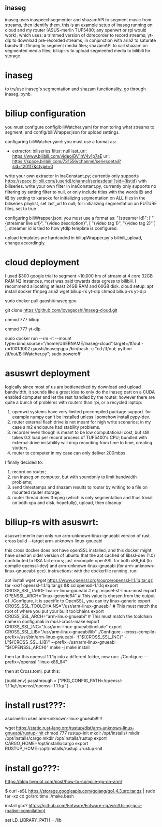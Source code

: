 ## inaseg

inaseg uses inaspeechsegmenter and shazamAPI to segment music from streams, then identify them.
this is an example setup of inaseg running on cloud and my router (ASUS-merlin TUF5400; any openwrt or rpi would work); which uses:
a trimmed version of ddrecorder to record streams;
yt-dlp to download pre-recorded streams, in conjunction with aria2 to saturate bandwith;
ffmpeg to segment media files;
shazamAPI to call shazam on segmented media files;
biliup-rs to upload segmented media to bilibili for storage

# inaseg
to try/use inaseg's segmentation and shazam functionality, go through inaseg.ipynb.

# biliup configuration
you must configure config/biliWatcher.yaml for monitoring what streams to segment, and config/biliWrapper.json for upload settings.

configuring biliWatcher.yaml:
you must use a format as:
- extractor: biliseries
  filter: null
  last_url: https://www.bilibili.com/video/BV1hV4y1p7aE
  url: https://space.bilibili.com/731556/channel/seriesdetail?sid=120117&ctype=0

write your own extractor in inaConstant.py; currently only supports https://space.bilibili.com/{userid}/channel/seriesdetail?sid={listid} with biliseries.
write your own filter in inaConstant.py; currently only supports no filtering by setting filter to null, or only include titles with the words 歌 and 唱 by setting to karaoke
for initializing segmentation on ALL files in the biliseries playlist, set last_url to null; for initializing segmentation on FUTURE files, set to true

configuring biliWrapper.json:
you must use a format as:
"{streamer id}": [
        "{streamer live url}",
        "{video description}",
        [
            "{video tag 1}",
            "{video tag 2}"
        ]
    ],
streamer id is tied to how ytdlp template is configured.

upload templates are hardcoded in biliupWrapper.py's bilibili_upload, change accordingly.

# cloud deployment

I used $300 google trial to segment ~10,000 hrs of stream at 4 core 32GB RAM N2 instances, most was paid towards data egress to bilibili. I recommend allocating at least 24GB RAM and 60GB disk.
cloud setup:
apt install docker ffmpeg aria2 
wget biliup-rs yt-dlp
chmod biliup-rs yt-dlp

sudo docker pull gaoshi/inaseg:gpu

git clone https://github.com/lovegaoshi/inaseg-cloud.git

chmod 777 biliup

chmod 777 yt-dlp

sudo docker run --rm -it --mount type=bind,source="/home/USERNAME/inaseg-cloud",target=/tf/out -u=1001:1002 gaoshi/inaseg:gpu /bin/bash -c "cd /tf/out; python /tf/out/BiliWatcher.py"; sudo poweroff


# asuswrt deployment

logically since most of us are bottlenecked by download and upload bandwidth, it sounds like a great idea to only do the inaseg part on a CUDA enabled computer and let the rest handled by the router. however there are quite a bunch of problems with routers than rpi, or a recycled laptop:

1. openwrt systems have very limited precompiled package support. for example numpy can't be installed unless I somehow install pypy-dev.
2. router external flash drive is not meant for high write scenarios; in my case a m2 enclosure had stability problems.
3. recorder even though is meant to be low computational cost, but still takes 0.2 load per record process of TUF5400's CPU; bundled with external drive instability will drop recording from time to time, creating stutters.
4. router to computer in my case can only deliver 200mbps.

I finally decided to:
1. record on router;
2. run inaseg on computer, but with soundonly to limit bandwidth problems;
3. send timestamps and shazam results to router by writing to a file on mounted router storage;
4. router thread does ffmpeg (which is only segmentation and thus trivial on both cpu and disk, hopefully), upload, then cleanup

# biliup-rs with asuswrt:
asuswrt-merlin can only run arm-unknown-linux-gnueabi version of rust. 
cross build --target arm-unknown-linux-gnueabi

this cross docker does not have openSSL installed, and this docker might have used an older version of ubuntu that the apt cached of libssl-dev (1.0) contributed to RSA fail errors; just recompile openSSL for both x86_64 (to compile openssl-dev) and arm-unknown-linux-gnueabi (for arm-unknown-linux-gnueeabi-gcc). instructions:
with the dockerfile running, run:

apt install wget
wget https://www.openssl.org/source/openssl-1.1.1q.tar.gz
tar -xvzf openssl-1.1.1q.tar.gz && cd openssl-1.1.1q
export CROSS_SSL_TARGET=arm-linux-gnueabi # e.g. mipsel-sf-linux-musl
export OPENSSL_ARCH="linux-generic64" # This value is chosen from the output of ./Configure, it is specific to OpenSSL, you can try linux-generic
export CROSS_SSL_TOOLCHAINS="/usr/arm-linux-gnueabi" #  This must match the root of where you put your built toolchains
export CROSS_SSL_ARCH="arm-linux-gnueabi" #  This must match the toolchain name in config.mak in musl-cross-make
export CROSS_SSL_INC="/usr/arm-linux-gnueabi/include"
export CROSS_SSL_LIB="/usr/arm-linux-gnueabi/lib"
./Configure --cross-compile-prefix=/usr/bin/arm-linux-gnueabi- -I"${CROSS_SSL_INC}" -L"${CROSS_SSL_LIB}" --prefix=/usr/arm-linux-gnueabi "${OPENSSL_ARCH}"
make -j
make install

then tar this openssl 1.1.1q into a different folder, now run:
./Configure --prefix=/openssl  "linux-x86_64"

then at Cross.toml, put this:

[build.env]
passthrough = ["PKG_CONFIG_PATH=/openssl-1.1.1q/:/openssl/openssl-1.1.1q/"]



# install rust???:

asusmerlin uses arm-unknown-linux-gnueabi!!!!!

wget https://static.rust-lang.org/rustup/dist/arm-unknown-linux-gnueabi/rustup-init
chmod 777 rustup-init
mkdir /opt/installs/
mkdir /opt/installs/cargo
mkdir /opt/installs/rustup
export CARGO_HOME=/opt/installs/cargo
export RUSTUP_HOME=/opt/installs/rustup
./rustup-init

# install go???:
https://blog.hypriot.com/post/how-to-compile-go-on-arm/

$ curl -sSL https://storage.googleapis.com/golang/go1.4.3.src.tar.gz | sudo tar -xz
cd go/src
time ./make.bash

install gcc?
https://github.com/Entware/Entware-ng/wiki/Using-gcc-(native-compilation)

set LD_LIBRARY_PATH = /lib